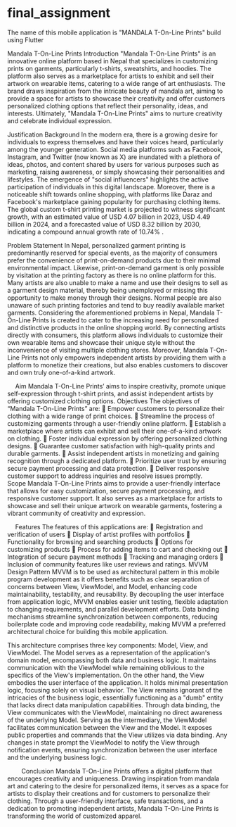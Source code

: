 # final_assignment

The name of this mobile application is "MANDALA T-On-Line Prints" build using Flutter

Mandala T-On-Line Prints
Introduction
 "Mandala T-On-Line Prints" is an innovative online platform based in Nepal that specializes in customizing prints on garments, particularly t-shirts, sweatshirts, and hoodies. The platform also serves as a marketplace for artists to exhibit and sell their artwork on wearable items, catering to a wide range of art enthusiasts. The brand draws inspiration from the intricate beauty of mandala art, aiming to provide a space for artists to showcase their creativity and offer customers personalized clothing options that reflect their personality, ideas, and interests. Ultimately, "Mandala T-On-Line Prints" aims to nurture creativity and celebrate individual expression.

Justification
Background
	In the modern era, there is a growing desire for individuals to express themselves and have their voices heard, particularly among the younger generation. Social media platforms such as Facebook, Instagram, and Twitter (now known as X) are inundated with a plethora of ideas, photos, and content shared by users for various purposes such as marketing, raising awareness, or simply showcasing their personalities and lifestyles. The emergence of "social influencers" highlights the active participation of individuals in this digital landscape.
Moreover, there is a noticeable shift towards online shopping, with platforms like Daraz and Facebook's marketplace gaining popularity for purchasing clothing items. The global custom t-shirt printing market is projected to witness significant growth, with an estimated value of USD 4.07 billion in 2023, USD 4.49 billion in 2024, and a forecasted value of USD 8.32 billion by 2030, indicating a compound annual growth rate of 10.74% .

 
Problem Statement
In Nepal, personalized garment printing is predominantly reserved for special events, as the majority of consumers prefer the convenience of print-on-demand products due to their minimal environmental impact. Likewise, print-on-demand garment is only possible by visitation at the printing factory as there is no online platform for this. Many artists are also unable to make a name and use their designs to sell as a garment design material, thereby being unemployed or missing this opportunity to make money through their designs. Normal people are also unaware of such printing factories and tend to buy readily available market garments.
Considering the aforementioned problems in Nepal, Mandala T-On-Line Prints is created to cater to the increasing need for personalized and distinctive products in the online shopping world. By connecting artists directly with consumers, this platform allows individuals to customize their own wearable items and showcase their unique style without the inconvenience of visiting multiple clothing stores. Moreover, Mandala T-On-Line Prints not only empowers independent artists by providing them with a platform to monetize their creations, but also enables customers to discover and own truly one-of-a-kind artwork.

 
Aim
Mandala T-On-Line Prints’ aims to inspire creativity, promote unique self-expression through t-shirt prints, and assist independent artists by offering customized clothing options.
Objectives
	The objectives of “Mandala T-On-Line Prints” are:
	Empower customers to personalize their clothing with a wide range of print choices.
	Streamline the process of customizing garments through a user-friendly online platform.
	Establish a marketplace where artists can exhibit and sell their one-of-a-kind artwork on clothing.
	Foster individual expression by offering personalized clothing designs.
	Guarantee customer satisfaction with high-quality prints and durable garments.
	Assist independent artists in monetizing and gaining recognition through a dedicated platform.
	Prioritize user trust by ensuring secure payment processing and data protection.
	Deliver responsive customer support to address inquiries and resolve issues promptly. 
Scope
Mandala T-On-Line Prints aims to provide a user-friendly interface that allows for easy customization, secure payment processing, and responsive customer support. It also serves as a marketplace for artists to showcase and sell their unique artwork on wearable garments, fostering a vibrant community of creativity and expression. 

 
Features
The features of this applications are:
	Registration and verification of users
	Display of artist profiles with portfolios
	Functionality for browsing and searching products
	Options for customizing products
	Process for adding items to cart and checking out
	Integration of secure payment methods
	Tracking and managing orders
	Inclusion of community features like user reviews and ratings.
MVVM Design Pattern
MVVM is to be used as architectural pattern in this mobile program development as it offers benefits such as clear separation of concerns between View, ViewModel, and Model, enhancing code maintainability, testability, and reusability. By decoupling the user interface from application logic, MVVM enables easier unit testing, flexible adaptation to changing requirements, and parallel development efforts. Data binding mechanisms streamline synchronization between components, reducing boilerplate code and improving code readability, making MVVM a preferred architectural choice for building this mobile application.

 
This architecture comprises three key components: Model, View, and ViewModel. The Model serves as a representation of the application's domain model, encompassing both data and business logic. It maintains communication with the ViewModel while remaining oblivious to the specifics of the View's implementation. On the other hand, the View embodies the user interface of the application. It holds minimal presentation logic, focusing solely on visual behavior. The View remains ignorant of the intricacies of the business logic, essentially functioning as a "dumb" entity that lacks direct data manipulation capabilities. Through data binding, the View communicates with the ViewModel, maintaining no direct awareness of the underlying Model. Serving as the intermediary, the ViewModel facilitates communication between the View and the Model. It exposes public properties and commands that the View utilizes via data binding. Any changes in state prompt the ViewModel to notify the View through notification events, ensuring synchronization between the user interface and the underlying business logic.

  
Conclusion
	Mandala T-On-Line Prints offers a digital platform that encourages creativity and uniqueness. Drawing inspiration from mandala art and catering to the desire for personalized items, it serves as a space for artists to display their creations and for customers to personalize their clothing. Through a user-friendly interface, safe transactions, and a dedication to promoting independent artists, Mandala T-On-Line Prints is transforming the world of customized apparel.
 

